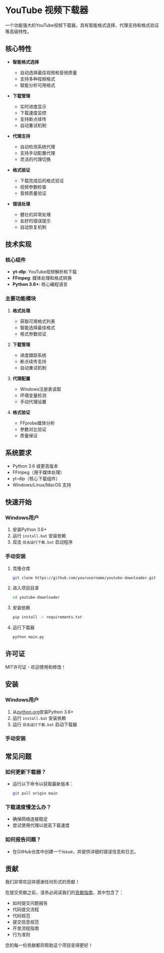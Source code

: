 # YouTube 视频下载器

一个功能强大的YouTube视频下载器，具有智能格式选择、代理支持和格式验证等高级特性。

## 核心特性

- **智能格式选择**
  - 自动选择最佳视频和音频质量
  - 支持多种视频格式
  - 智能分析可用格式

- **下载管理**
  - 实时进度显示
  - 下载速度监控
  - 支持断点续传
  - 自动重试机制

- **代理支持**
  - 自动检测系统代理
  - 支持手动配置代理
  - 灵活的代理切换

- **格式验证**
  - 下载完成后的格式验证
  - 视频参数检查
  - 音频质量验证

- **错误处理**
  - 健壮的异常处理
  - 友好的错误提示
  - 自动恢复机制

## 技术实现

### 核心组件
- **yt-dlp**: YouTube视频解析和下载
- **FFmpeg**: 媒体处理和格式转换
- **Python 3.6+**: 核心编程语言

### 主要功能模块
1. **格式处理**
   - 获取可用格式列表
   - 智能选择最佳格式
   - 格式参数验证

2. **下载管理**
   - 进度跟踪系统
   - 断点续传支持
   - 自动重试机制

3. **代理配置**
   - Windows注册表读取
   - 环境变量检测
   - 手动代理设置

4. **格式验证**
   - FFprobe媒体分析
   - 参数对比验证
   - 质量保证

## 系统要求

- Python 3.6 或更高版本
- FFmpeg（用于媒体处理）
- yt-dlp（核心下载组件）
- Windows/Linux/MacOS 支持

## 快速开始

### Windows用户
1. 安装Python 3.6+
2. 运行 `install.bat` 安装依赖
3. 双击 `双击运行下载.bat` 启动程序

### 手动安装
1. 克隆仓库
   ```bash
   git clone https://github.com/yourusername/youtube-downloader.git
   ```
2. 进入项目目录
   ```bash
   cd youtube-downloader
   ```
3. 安装依赖
   ```bash
   pip install -r requirements.txt
   ```
4. 运行下载器
   ```bash
   python main.py
   ```

## 许可证
MIT许可证 - 欢迎使用和修改！

## 安装

### Windows用户
1. 从[python.org](https://www.python.org/downloads/)安装Python 3.6+
2. 运行 `install.bat` 安装依赖
3. 运行 `双击运行下载.bat` 启动下载器

### 手动安装

## 常见问题

### 如何更新下载器？

- 运行以下命令以获取最新版本：
  ```bash
  git pull origin main
  ```

### 下载速度慢怎么办？

- 确保网络连接稳定
- 尝试使用代理以提高下载速度

### 如何报告问题？

- 在GitHub仓库中创建一个issue，并提供详细的错误信息和日志。

## 贡献

我们非常欢迎并感谢任何形式的贡献！

在提交贡献之前，请务必阅读我们的[贡献指南](CONTRIBUTING.md)，其中包含了：
- 如何提交问题报告
- 代码提交流程
- 代码规范
- 提交信息规范
- 开发流程指南
- 行为准则

您的每一份贡献都将帮助这个项目变得更好！
